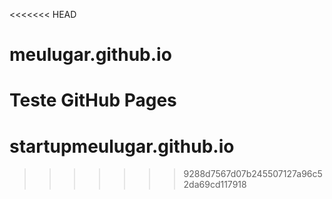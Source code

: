 <<<<<<< HEAD
# meulugar.github.io
Teste GitHub Pages
=======
# startupmeulugar.github.io
>>>>>>> 9288d7567d07b245507127a96c52da69cd117918

